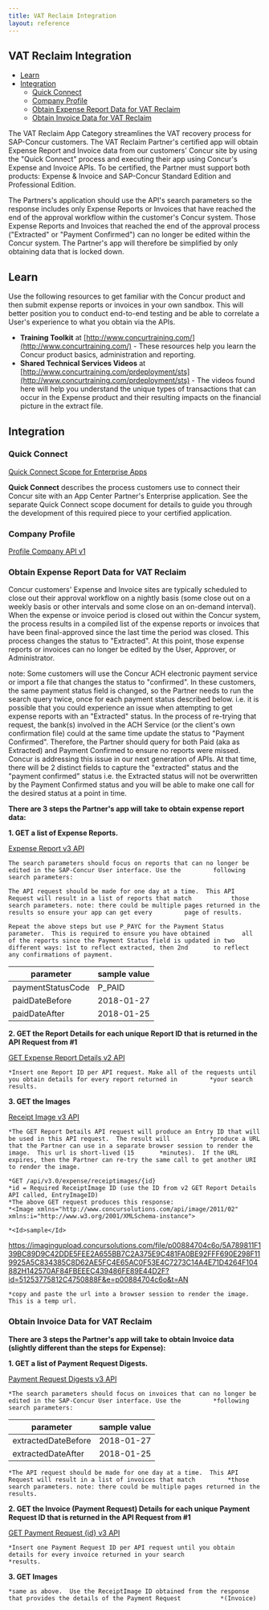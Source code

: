 ```yaml
---
title: VAT Reclaim Integration
layout: reference
---
```


## VAT Reclaim Integration

* [Learn](#learn)
* [Integration](#integration)
  * [Quick Connect](#quick-connect)
  * [Company Profile](#profile)
  * [Obtain Expense Report Data for VAT Reclaim](#obtain-expense-report-data-for-vat-reclaim)
  * [Obtain Invoice Data for VAT Reclaim](#obtain-invoice-data-for-vat-reclaim)

The VAT Reclaim App Category streamlines the VAT recovery process for SAP-Concur customers.  The VAT Reclaim Partner's certified app will obtain Expense Report and Invoice data from our customers' Concur site by using the "Quick Connect" process and executing their app using Concur's Expense and Invoice APIs.  To be certified, the Partner must support both products: Expense & Invoice and SAP-Concur Standard Edition and Professional Edition.

The Partners's application should use the API's search parameters so the response includes only Expense Reports or Invoices that have reached the end of the approval workflow within the customer's Concur system.  Those Expense Reports and Invoices that reached the end of the approval process ("Extracted" or "Payment Confirmed") can no longer be edited within the Concur system.  The Partner's app will therefore be simplified by only obtaining data that is locked down.

## <a name="learn"></a>Learn

Use the following resources to get familiar with the Concur product and then submit expense reports or invoices in your own sandbox. This will better position you to conduct end-to-end testing and be able to correlate a User's experience to what you obtain via the APIs.

* **Training Toolkit** at [http://www.concurtraining.com/](http://www.concurtraining.com/) - These resources help you learn the Concur product basics, administration and reporting.
* **Shared Technical Services Videos** at [http://www.concurtraining.com/prdeployment/sts](http://www.concurtraining.com/prdeployment/sts) - The videos found here will help you understand the unique types of transactions that can occur in the Expense product and their resulting impacts on the financial picture in the extract file.

## <a name="integration"></a>Integration

### <a name="quick-connect"></a>Quick Connect

[Quick Connect Scope for Enterprise Apps](./quick-connect-scope-for-enterprise-apps.html)

**Quick Connect** describes the process customers use to connect their Concur site with an App Center Partner's Enterprise application. See the separate Quick Connect scope document for details to guide you through the development of this required piece to your certified application.

### <a name="profile"></a>Company Profile

[Profile Company API v1](/api-reference/profile-beta/company.html#get)

### <a name="obtain-expense-report-data-for-vat-reclaim"></a>Obtain Expense Report Data for VAT Reclaim

Concur customers' Expense and Invoice sites are typically scheduled to close out their approval workflow on a nightly basis (some close out on a weekly basis or other intervals and some close on an on-demand interval).  When the expense or invoice period is closed out within the Concur system, the process results in a compiled list of the expense reports or invoices that have been final-approved since the last time the period was closed.  This process changes the status to "Extracted".  At this point, those expense reports or invoices can no longer be edited by the User, Approver, or Administrator.
  
note: Some customers will use the Concur ACH electronic payment service or import a file that changes the status to "confirmed".  In these customers, the same payment status field is changed, so the Partner needs to run the search query twice, once for each payment status described below. i.e. it is possible that you could experience an issue when attempting to get expense reports with an "Extracted" status.  In the process of re-trying that request, the bank(s) involved in the ACH Service (or the client's own confirmation file) could at the same time update the status to "Payment Confirmed".  Therefore, the Partner should query for both Paid (aka as Extracted) and Payment Confirmed to ensure no reports were missed.  Concur is addressing this issue in our next generation of APIs.  At that time, there will be 2 distinct fields to capture the "extracted" status and the "payment confirmed" status i.e. the Extracted status will not be overwritten by the Payment Confirmed status and you will be able to make one call for the desired status at a point in time.

**There are 3 steps the Partner's app will take to obtain expense report data:**

**1. GET a list of Expense Reports.**

   [Expense Report v3 API](/api-reference/expense/expense-report/reports.html)

    The search parameters should focus on reports that can no longer be edited in the SAP-Concur User interface. Use the         following search parameters:

    The API request should be made for one day at a time.  This API Request will result in a list of reports that match           those search parameters. note: there could be multiple pages returned in the results so ensure your app can get every         page of results.

    Repeat the above steps but use P_PAYC for the Payment Status parameter.  This is required to ensure you have obtained         all of the reports since the Payment Status field is updated in two different ways: 1st to reflect extracted, then 2nd       to reflect any confirmations of payment.

 parameter|sample value
 ---|---
 paymentStatusCode|P_PAID
 paidDateBefore|2018-01-27
 paidDateAfter|2018-01-25
    
**2. GET the Report Details for each unique Report ID that is returned in the API Request from #1**

   [GET Expense Report Details v2 API](/api-reference/expense/expense-report/expense-report-get.html)

    *Insert one Report ID per API request. Make all of the requests until you obtain details for every report returned in         *your search results.

**3. GET the Images**

   [Receipt Image v3 API](/api/v3.0/expense/receiptimages)

    *The GET Report Details API request will produce an Entry ID that will be used in this API request.  The result will           *produce a URL that the Partner can use in a separate browser session to render the image.  This url is short-lived (15       *minutes).  If the URL expires, then the Partner can re-try the same call to get another URI to render the image.

    *GET /api/v3.0/expense/receiptimages/{id}
    *id = Required ReceiptImage ID (use the ID from v2 GET Report Details API called, EntryImageID)
    *The above GET request produces this response: 
    *<Image xmlns="http://www.concursolutions.com/api/image/2011/02" xmlns:i="http://www.w3.org/2001/XMLSchema-instance">

    *<Id>sample</Id>

<Url>https://imagingupload.concursolutions.com/file/p00884704c6o/5A789811F139BC89D9C42DDE5FEE2A655BB7C2A375E9C481FA0BE92FFF690E298F119925A5C834385C8D62AE5FC4E65AC0F53E4C7273C14A4E71D4264F104882H142570AF84FBEEEC439486FE89E44D2F?id=51253775812C4750888F&e=p00884704c6o&t=AN</Url>

</Image>

    *copy and paste the url into a browser session to render the image.  This is a temp url.

### <a name="obtain-invoice-data-for-vat-reclaim"></a>Obtain Invoice Data for VAT Reclaim

**There are 3 steps the Partner's app will take to obtain Invoice data (slightly different than the steps for Expense):**

**1. GET a list of Payment Request Digests.**

   [Payment Request Digests v3 API](/api-reference/invoice/payment-request-digest.html)

    *The search parameters should focus on invoices that can no longer be edited in the SAP-Concur User interface. Use the         *following search parameters:

  parameter|sample value
  ---|---
  extractedDateBefore|2018-01-27
  extractedDateAfter|2018-01-25

    *The API request should be made for one day at a time.  This API Request will result in a list of invoices that match         *those search parameters. note: there could be multiple pages returned in the results.

**2. GET the Invoice (Payment Request) Details for each unique Payment Request ID that is returned in the API Request from #1**

   [GET Payment Request {id} v3 API](/api-reference/invoice/payment-request.html#get)

    *Insert one Payment Request ID per API request until you obtain details for every invoice returned in your search             *results.

**3. GET Images**

    *same as above.  Use the ReceiptImage ID obtained from the response that provides the details of the Payment Request           *(Invoice)
